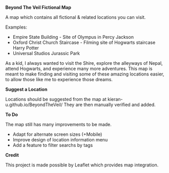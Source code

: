 **Beyond The Veil Fictional Map**

A map which contains all fictional & related locations you can visit.

Examples:
- Empire State Building - Site of Olympus in Percy Jackson
- Oxford Christ Church Staircase - Filming site of Hogwarts staircase Harry Potter
- Universal Studios Jurassic Park

As a kid, I always wanted to visit the Shire, explore the alleyways of Nepal, attend Hogwarts, and experience many more adventures. This map is meant to make finding and visiting some of these amazing locations easier, to allow those like me to experience those dreams.

**Suggest a Location**

Locations should be suggested from the map at kieran-u.github.io/BeyondTheVeil/
They are then manually verified and added.

**To Do**

The map still has many improvements to be made.
- Adapt for alternate screen sizes (+Mobile)
- Improve design of location information menu
- Add a feature to filter searchs by tags

**Credit**

This project is made possible by Leaflet which provides map integration.
